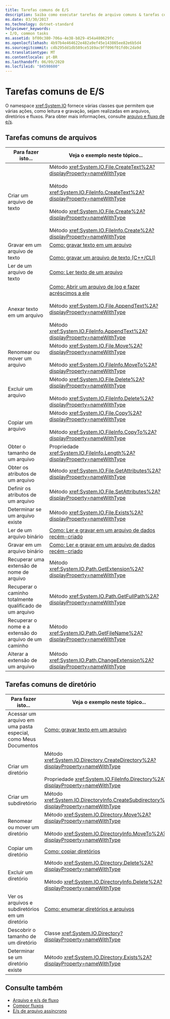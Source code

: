 ```yaml
---
title: Tarefas comuns de E/S
description: Saiba como executar tarefas de arquivo comuns & tarefas comuns de diretório usando classes & métodos no namespace System.IO no .NET.
ms.date: 03/30/2017
ms.technology: dotnet-standard
helpviewer_keywords:
- I/O, common tasks
ms.assetid: bf00c380-706a-4e38-b829-454a480629fc
ms.openlocfilehash: 4b97b4e464622e482a9ef45e143865ee82e6b5d4
ms.sourcegitcommit: cdb295dd1db589ce5169ac9ff096f01fd0c2da9d
ms.translationtype: MT
ms.contentlocale: pt-BR
ms.lasthandoff: 06/09/2020
ms.locfileid: "84598600"
---
```

# <a name="common-io-tasks"></a>Tarefas comuns de E/S
O namespace <xref:System.IO> fornece várias classes que permitem que várias ações, como leitura e gravação, sejam realizadas em arquivos, diretórios e fluxos. Para obter mais informações, consulte [arquivo e fluxo de e/s](index.md).  
  
## <a name="common-file-tasks"></a>Tarefas comuns de arquivos  
  
|Para fazer isto...|Veja o exemplo neste tópico...|  
|-------------------|--------------------------------------|  
|Criar um arquivo de texto|Método <xref:System.IO.File.CreateText%2A?displayProperty=nameWithType><br /><br /> Método <xref:System.IO.FileInfo.CreateText%2A?displayProperty=nameWithType><br /><br /> Método <xref:System.IO.File.Create%2A?displayProperty=nameWithType><br /><br /> Método <xref:System.IO.FileInfo.Create%2A?displayProperty=nameWithType>|  
|Gravar em um arquivo de texto|[Como: gravar texto em um arquivo](how-to-write-text-to-a-file.md)<br /><br /> [Como: gravar um arquivo de texto (C++/CLI)](/cpp/dotnet/how-to-write-a-text-file-cpp-cli)|  
|Ler de um arquivo de texto|[Como: Ler texto de um arquivo](how-to-read-text-from-a-file.md)|  
|Anexar texto em um arquivo|[Como: Abrir um arquivo de log e fazer acréscimos a ele](how-to-open-and-append-to-a-log-file.md)<br /><br /> Método <xref:System.IO.File.AppendText%2A?displayProperty=nameWithType><br /><br /> Método <xref:System.IO.FileInfo.AppendText%2A?displayProperty=nameWithType>|  
|Renomear ou mover um arquivo|Método <xref:System.IO.File.Move%2A?displayProperty=nameWithType><br /><br /> Método <xref:System.IO.FileInfo.MoveTo%2A?displayProperty=nameWithType>|  
|Excluir um arquivo|Método <xref:System.IO.File.Delete%2A?displayProperty=nameWithType><br /><br /> Método <xref:System.IO.FileInfo.Delete%2A?displayProperty=nameWithType>|  
|Copiar um arquivo|Método <xref:System.IO.File.Copy%2A?displayProperty=nameWithType><br /><br /> Método <xref:System.IO.FileInfo.CopyTo%2A?displayProperty=nameWithType>|  
|Obter o tamanho de um arquivo|Propriedade <xref:System.IO.FileInfo.Length%2A?displayProperty=nameWithType>|  
|Obter os atributos de um arquivo|Método <xref:System.IO.File.GetAttributes%2A?displayProperty=nameWithType>|  
|Definir os atributos de um arquivo|Método <xref:System.IO.File.SetAttributes%2A?displayProperty=nameWithType>|  
|Determinar se um arquivo existe|Método <xref:System.IO.File.Exists%2A?displayProperty=nameWithType>|  
|Ler de um arquivo binário|[Como: Ler e gravar em um arquivo de dados recém-criado](how-to-read-and-write-to-a-newly-created-data-file.md)|  
|Gravar em um arquivo binário|[Como: Ler e gravar em um arquivo de dados recém-criado](how-to-read-and-write-to-a-newly-created-data-file.md)|  
|Recuperar uma extensão de nome de arquivo|Método <xref:System.IO.Path.GetExtension%2A?displayProperty=nameWithType>|  
|Recuperar o caminho totalmente qualificado de um arquivo|Método <xref:System.IO.Path.GetFullPath%2A?displayProperty=nameWithType>|  
|Recuperar o nome e a extensão do arquivo de um caminho|Método <xref:System.IO.Path.GetFileName%2A?displayProperty=nameWithType>|  
|Alterar a extensão de um arquivo|Método <xref:System.IO.Path.ChangeExtension%2A?displayProperty=nameWithType>|  
  
## <a name="common-directory-tasks"></a>Tarefas comuns de diretório  
  
|Para fazer isto...|Veja o exemplo neste tópico...|  
|-------------------|--------------------------------------|  
|Acessar um arquivo em uma pasta especial, como Meus Documentos|[Como: gravar texto em um arquivo](how-to-write-text-to-a-file.md)|  
|Criar um diretório|Método <xref:System.IO.Directory.CreateDirectory%2A?displayProperty=nameWithType><br /><br /> Propriedade <xref:System.IO.FileInfo.Directory%2A?displayProperty=nameWithType>|  
|Criar um subdiretório|Método <xref:System.IO.DirectoryInfo.CreateSubdirectory%2A?displayProperty=nameWithType>|  
|Renomear ou mover um diretório|Método <xref:System.IO.Directory.Move%2A?displayProperty=nameWithType><br /><br /> Método <xref:System.IO.DirectoryInfo.MoveTo%2A?displayProperty=nameWithType>|  
|Copiar um diretório|[Como: copiar diretórios](how-to-copy-directories.md)|  
|Excluir um diretório|Método <xref:System.IO.Directory.Delete%2A?displayProperty=nameWithType><br /><br /> Método <xref:System.IO.DirectoryInfo.Delete%2A?displayProperty=nameWithType>|  
|Ver os arquivos e subdiretórios em um diretório|[Como: enumerar diretórios e arquivos](how-to-enumerate-directories-and-files.md)|  
|Descobrir o tamanho de um diretório|Classe <xref:System.IO.Directory?displayProperty=nameWithType>|  
|Determinar se um diretório existe|Método <xref:System.IO.Directory.Exists%2A?displayProperty=nameWithType>|  
  
## <a name="see-also"></a>Consulte também

- [Arquivo e e/s de fluxo](index.md)
- [Compor fluxos](composing-streams.md)
- [E/s de arquivo assíncrono](asynchronous-file-i-o.md)

